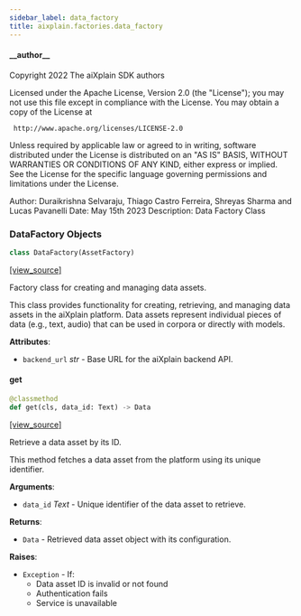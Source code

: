 ```yaml
---
sidebar_label: data_factory
title: aixplain.factories.data_factory
---
```


#### \_\_author\_\_

Copyright 2022 The aiXplain SDK authors

Licensed under the Apache License, Version 2.0 (the &quot;License&quot;);
you may not use this file except in compliance with the License.
You may obtain a copy of the License at

     http://www.apache.org/licenses/LICENSE-2.0

Unless required by applicable law or agreed to in writing, software
distributed under the License is distributed on an &quot;AS IS&quot; BASIS,
WITHOUT WARRANTIES OR CONDITIONS OF ANY KIND, either express or implied.
See the License for the specific language governing permissions and
limitations under the License.

Author: Duraikrishna Selvaraju, Thiago Castro Ferreira, Shreyas Sharma and Lucas Pavanelli
Date: May 15th 2023
Description:
    Data Factory Class

### DataFactory Objects

```python
class DataFactory(AssetFactory)
```

[[view_source]](https://github.com/aixplain/aiXplain/blob/main/aixplain/factories/data_factory.py#L38)

Factory class for creating and managing data assets.

This class provides functionality for creating, retrieving, and managing
data assets in the aiXplain platform. Data assets represent individual
pieces of data (e.g., text, audio) that can be used in corpora or
directly with models.

**Attributes**:

- `backend_url` _str_ - Base URL for the aiXplain backend API.

#### get

```python
@classmethod
def get(cls, data_id: Text) -> Data
```

[[view_source]](https://github.com/aixplain/aiXplain/blob/main/aixplain/factories/data_factory.py#L95)

Retrieve a data asset by its ID.

This method fetches a data asset from the platform using its unique
identifier.

**Arguments**:

- `data_id` _Text_ - Unique identifier of the data asset to retrieve.
  

**Returns**:

- `Data` - Retrieved data asset object with its configuration.
  

**Raises**:

- `Exception` - If:
  - Data asset ID is invalid or not found
  - Authentication fails
  - Service is unavailable

